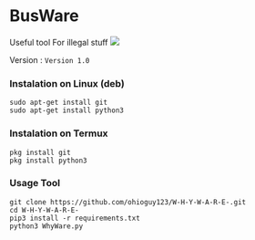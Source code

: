 # BusWare
Useful tool For illegal stuff
<img src="https://cdn.discordapp.com/attachments/1162041365698449540/1174731258362867793/image.png?ex=6568a8bd&is=655633bd&hm=f730b268a77fbc74761bec9c3f598ff65e9db498c672a3a5289b6f9453db59d8&"/>

Version :
```Version 1.0```

### Instalation on Linux (deb)
```
sudo apt-get install git
sudo apt-get install python3
```

### Instalation on Termux
```
pkg install git
pkg install python3
```

### Usage Tool
```
git clone https://github.com/ohioguy123/W-H-Y-W-A-R-E-.git
cd W-H-Y-W-A-R-E-
pip3 install -r requirements.txt
python3 WhyWare.py
```
